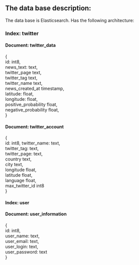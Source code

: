 ## The data base description:

The data base is Elasticsearch. Has the following architecture:

### Index: twitter  
#### Document: twitter_data
{  
id: int8,  
news_text: text,  
twitter_page text,  
twitter_tag text,  
twitter_name text,  
news_created_at timestamp,  
latitude: float,  
longitude: float,  
positive_probability float,  
negative_probability float,  
}

#### Document: twitter_account
{  
id: int8,
twitter_name: text,  
twitter_tag: text,  
twitter_page: text,  
country text,  
city text,  
longitude float,  
latitude float,  
language float,  
max_twitter_id int8  
}

#### Index: user
#### Document: user_information
{  
id: int8,  
user_name: text,  
user_email: text,  
user_login: text,  
user_password: text  
}

